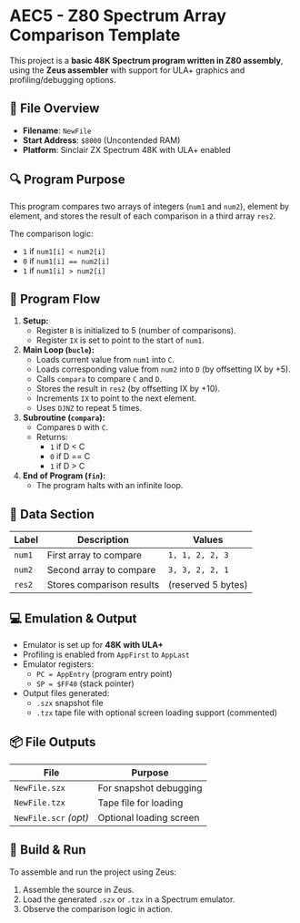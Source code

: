 # AEC5 - Z80 Spectrum Array Comparison Template

This project is a **basic 48K Spectrum program written in Z80 assembly**, using the **Zeus assembler** with support for ULA+ graphics and profiling/debugging options.

## 📄 File Overview

- **Filename**: `NewFile`
- **Start Address**: `$8000` (Uncontended RAM)
- **Platform**: Sinclair ZX Spectrum 48K with ULA+ enabled

## 🔍 Program Purpose

This program compares two arrays of integers (`num1` and `num2`), element by element, and stores the result of each comparison in a third array `res2`.

The comparison logic:

- `1` if `num1[i] < num2[i]`
- `0` if `num1[i] == num2[i]`
- `1` if `num1[i] > num2[i]`

## 🔧 Program Flow

1. **Setup:**
    - Register `B` is initialized to 5 (number of comparisons).
    - Register `IX` is set to point to the start of `num1`.
2. **Main Loop (`bucle`):**
    - Loads current value from `num1` into `C`.
    - Loads corresponding value from `num2` into `D` (by offsetting IX by +5).
    - Calls `compara` to compare `C` and `D`.
    - Stores the result in `res2` (by offsetting IX by +10).
    - Increments `IX` to point to the next element.
    - Uses `DJNZ` to repeat 5 times.
3. **Subroutine (`compara`):**
    - Compares `D` with `C`.
    - Returns:
        - `1` if D < C
        - `0` if D == C
        - `1` if D > C
4. **End of Program (`fin`):**
    - The program halts with an infinite loop.

## 🧠 Data Section

| Label | Description | Values |
| --- | --- | --- |
| `num1` | First array to compare | `1, 1, 2, 2, 3` |
| `num2` | Second array to compare | `3, 3, 2, 2, 1` |
| `res2` | Stores comparison results | (reserved 5 bytes) |

## 💻 Emulation & Output

- Emulator is set up for **48K with ULA+**
- Profiling is enabled from `AppFirst` to `AppLast`
- Emulator registers:
    - `PC = AppEntry` (program entry point)
    - `SP = $FF40` (stack pointer)
- Output files generated:
    - `.szx` snapshot file
    - `.tzx` tape file with optional screen loading support (commented)

## 📦 File Outputs

| File | Purpose |
| --- | --- |
| `NewFile.szx` | For snapshot debugging |
| `NewFile.tzx` | Tape file for loading |
| `NewFile.scr` *(opt)* | Optional loading screen |

## 🚀 Build & Run

To assemble and run the project using Zeus:

1. Assemble the source in Zeus.
2. Load the generated `.szx` or `.tzx` in a Spectrum emulator.
3. Observe the comparison logic in action.